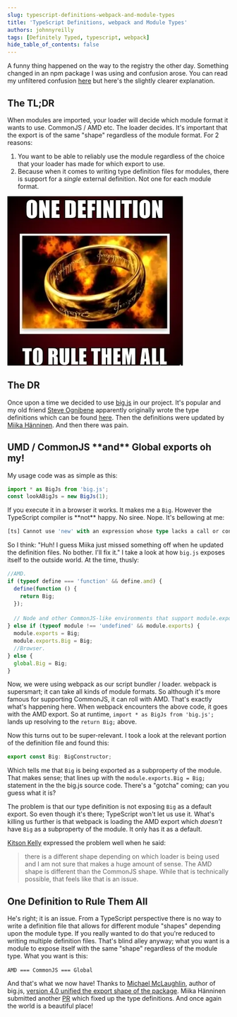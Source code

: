 ```yaml
---
slug: typescript-definitions-webpack-and-module-types
title: 'TypeScript Definitions, webpack and Module Types'
authors: johnnyreilly
tags: [Definitely Typed, typescript, webpack]
hide_table_of_contents: false
---
```


A funny thing happened on the way to the registry the other day. Something changed in an npm package I was using and confusion arose. You can read my unfiltered confusion [here](https://github.com/Microsoft/TypeScript/issues/18791) but here's the slightly clearer explanation.

<!--truncate-->

## The TL;DR

When modules are imported, your loader will decide which module format it wants to use. CommonJS / AMD etc. The loader decides. It's important that the export is of the same "shape" regardless of the module format. For 2 reasons:

1. You want to be able to reliably use the module regardless of the choice that your loader has made for which export to use.
2. Because when it comes to writing type definition files for modules, there is support for a _single_ external definition. Not one for each module format.

![](one-definition-to-rule-them-all.webp)

## The DR

Once upon a time we decided to use [big.js](https://github.com/MikeMcl/big.js/) in our project. It's popular and my old friend [Steve Ognibene](https://twitter.com/nycdotnet) apparently originally wrote the type definitions which can be found [here](https://github.com/DefinitelyTyped/DefinitelyTyped/tree/master/types/big.js). Then the definitions were updated by [Miika Hänninen](https://github.com/googol). And then there was pain.

## UMD / CommonJS \*\*and\*\* Global exports oh my!

My usage code was as simple as this:

```js
import * as BigJs from 'big.js';
const lookABigJs = new BigJs(1);
```

If you execute it in a browser it works. It makes me a `Big`. However the TypeScript compiler is \*\*not\*\* happy. No siree. Nope. It's bellowing at me:

```ts
[ts] Cannot use 'new' with an expression whose type lacks a call or construct signature.
```

So I think: "Huh! I guess Miika just missed something off when he updated the definition files. No bother. I'll fix it." I take a look at how `big.js` exposes itself to the outside world. At the time, thusly:

```js
//AMD.
if (typeof define === 'function' && define.amd) {
  define(function () {
    return Big;
  });

  // Node and other CommonJS-like environments that support module.exports.
} else if (typeof module !== 'undefined' && module.exports) {
  module.exports = Big;
  module.exports.Big = Big;
  //Browser.
} else {
  global.Big = Big;
}
```

Now, we were using webpack as our script bundler / loader. webpack is supersmart; it can take all kinds of module formats. So although it's more famous for supporting CommonJS, it can roll with AMD. That's exactly what's happening here. When webpack encounters the above code, it goes with the AMD export. So at runtime, `import * as BigJs from 'big.js';` lands up resolving to the `return Big;` above.

Now this turns out to be super-relevant. I took a look at the relevant portion of the definition file and found this:

```js
export const Big: BigConstructor;
```

Which tells me that `Big` is being exported as a subproperty of the module. That makes sense; that lines up with the `module.exports.Big = Big;` statement in the the big.js source code. There's a "gotcha" coming; can you guess what it is?

The problem is that our type definition is not exposing `Big` as a default export. So even though it's there; TypeScript won't let us use it. What's killing us further is that webpack is loading the AMD export which _doesn't_ have `Big` as a subproperty of the module. It only has it as a default.

[Kitson Kelly](https://twitter.com/kitsonk) expressed the problem well when he said:

> there is a different shape depending on which loader is being used and I am not sure that makes a huge amount of sense. The AMD shape is different than the CommonJS shape. While that is technically possible, that feels like that is an issue.

## One Definition to Rule Them All

He's right; it is an issue. From a TypeScript perspective there is no way to write a definition file that allows for different module "shapes" depending upon the module type. If you really wanted to do that you're reduced to writing multiple definition files. That's blind alley anyway; what you want is a module to expose itself with the same "shape" regardless of the module type. What you want is this:

`AMD === CommonJS === Global`

And that's what we now have! Thanks to [Michael McLaughlin](https://github.com/mikemcl), author of big.js, [version 4.0 unified the export shape of the package](https://github.com/MikeMcl/big.js/pull/87#issuecomment-332663587). Miika Hänninen submitted another [PR](https://github.com/DefinitelyTyped/DefinitelyTyped/pull/20096) which fixed up the type definitions. And once again the world is a beautiful place!
